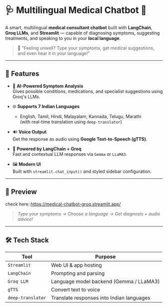# 🩺 Multilingual Medical Chatbot 🤖

A smart, multilingual **medical consultant chatbot** built with **LangChain**, **Groq LLMs**, and **Streamlit** — capable of diagnosing symptoms, suggesting treatments, and speaking to you in your **local language**.

> 💬 "Feeling unwell? Type your symptoms, get medical suggestions, and even hear it in your language!"

---

## 🚀 Features

- 🔬 **AI-Powered Symptom Analysis**  
  Gives possible conditions, medications, and specialist suggestions using Groq's LLMs.

- 🌐 **Supports 7 Indian Languages**  
  - English, Tamil, Hindi, Malayalam, Kannada, Telugu, Marathi  
  (with real-time translation using `deep-translator`)

- 🔊 **Voice Output**  
  Get the response as audio using **Google Text-to-Speech (gTTS)**.

- 🧠 **Powered by LangChain + Groq**  
  Fast and contextual LLM responses via `Gemma` or `LLaMA3`.

- 🖼️ **Modern UI**  
  Built with `streamlit.chat_input()` and styled sidebar configuration.

---

## 📸 Preview
check here::https://medical-chatbot-groq.streamlit.app/
> *Type your symptoms → Choose a language → Get diagnosis + audio advice!*

---

## 🛠️ Tech Stack

| Tool              | Purpose                                  |
|-------------------|------------------------------------------|
| `Streamlit`       | Web UI & app hosting                     |
| `LangChain`       | Prompting and parsing                    |
| `Groq LLM`        | Language model backend (Gemma / LLaMA3)  |
| `gTTS`            | Convert text to voice                    |
| `deep-translator` | Translate responses into Indian languages |

